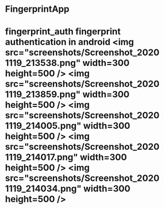 # FingerprintApp
# fingerprint_auth fingerprint authentication in android  &lt;img src="screenshots/Screenshot_20201119_213538.png" width=300 height=500 />  &lt;img src="screenshots/Screenshot_20201119_213859.png" width=300 height=500 /> &lt;img src="screenshots/Screenshot_20201119_214005.png" width=300 height=500 /> &lt;img src="screenshots/Screenshot_20201119_214017.png" width=300 height=500 /> &lt;img src="screenshots/Screenshot_20201119_214034.png" width=300 height=500 />

